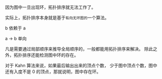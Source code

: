 因为图中一旦出现环，拓扑排序就无法工作了。

实际上，拓扑排序本身就是基于`有向无环图的`一个算法。


b 依赖于 a

a -> b 单向



凡是需要通过局部顺序来推导全局顺序的，一般都能用拓扑排序来解决。
除此之外，拓扑排序还能检测图中环的存在。

对于 Kahn 算法来说，如果最后输出出来的顶点个数，
少于图中顶点个数，图中还有入度不是 0 的顶点，那就说明，图中存在环。